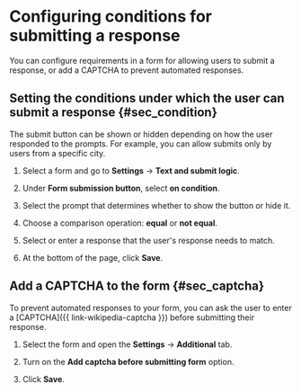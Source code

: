 # Configuring conditions for submitting a response

You can configure requirements in a form for allowing users to submit a response, or add a CAPTCHA to prevent automated responses.


## Setting the conditions under which the user can submit a response {#sec_condition}

The submit button can be shown or hidden depending on how the user responded to the prompts. For example, you can allow submits only by users from a specific city.

1. Select a form and go to **Settings** → **Text and submit logic**.

1. Under **Form submission button**, select **on condition**.

1. Select the prompt that determines whether to show the button or hide it.

1. Choose a comparison operation: **equal** or **not equal**.

1. Select or enter a response that the user's response needs to match.

1. At the bottom of the page, click **Save**.


## Add a CAPTCHA to the form {#sec_captcha}

To prevent automated responses to your form, you can ask the user to enter a [CAPTCHA]({{ link-wikipedia-captcha }}) before submitting their response.

1. Select the form and open the **Settings** → **Additional** tab.

1. Turn on the **Add captcha before submitting form** option.

1. Click **Save**.
